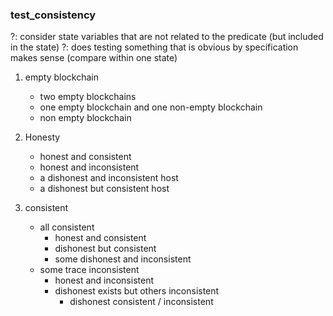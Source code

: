 ### test_consistency
?: consider state variables that are not related to the predicate (but included in the state)
?: does testing something that is obvious by specification makes sense (compare within one state)

1. empty blockchain
    * two empty blockchains
    * one empty blockchain and one non-empty blockchain
    * non empty blockchain

2. Honesty
    * honest and consistent
    * honest and inconsistent
    * a dishonest and inconsistent host
    * a dishonest but consistent host

3. consistent
    * all consistent
        * honest and consistent
        * dishonest but consistent
        * some dishonest and inconsistent
    * some trace inconsistent
        * honest and inconsistent
        * dishonest exists but others inconsistent
            * dishonest consistent / inconsistent


